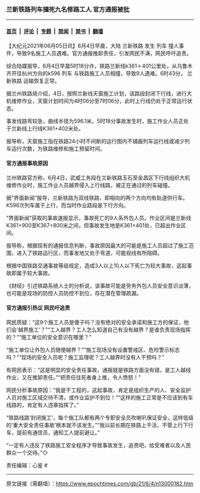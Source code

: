 ### 兰新铁路列车撞死九名修路工人 官方通报被批

---

#### [首页](../../../..?n13000182) &nbsp;|&nbsp; [评论](../../../../../epoch-comment?n13000182) &nbsp;|&nbsp; [专题](../../../../../epoch-special?n13000182) &nbsp;|&nbsp; [禁闻](../../../../../epoch-news?n13000182) &nbsp;|&nbsp; [禁书](../../../../../books?n13000182) &nbsp;|&nbsp; [翻墙](https://github.com/gfw-breaker/nogfw/blob/master/README.md?n13000182)


<div class="post_content" id="artbody" itemprop="articleBody">
 <!-- article content begin -->
 <p>
  【大纪元2021年06月05日讯】6月4日早晨，大陆
  <ok href="https://www.epochtimes.com/gb/tag/%E5%85%B0%E6%96%B0%E9%93%81%E8%B7%AF.html">
   兰新铁路
  </ok>
  发生
  <ok href="https://www.epochtimes.com/gb/tag/%E5%88%97%E8%BD%A6.html">
   列车
  </ok>
  撞人事件，导致9名施工人员遇难。官方通报推卸责任，引发网民不满，网民呼吁追责。
 </p>
 <p>
  综合陆媒报导，6月4日早晨5时18分许，铁路兰新线k361＋401公里处，从乌鲁木齐开往杭州方向的k596
  <ok href="https://www.epochtimes.com/gb/tag/%E5%88%97%E8%BD%A6.html">
   列车
  </ok>
  与铁路施工人员相撞，导致9人遇难。6时43分，
  <ok href="https://www.epochtimes.com/gb/tag/%E5%85%B0%E6%96%B0%E9%93%81%E8%B7%AF.html">
   兰新铁路
  </ok>
  运输恢复正常。
 </p>
 <p>
  据兰州铁路局介绍，4日，按照兰新线天窗施工计划，该路段封闭下行线，进行大机维修作业，天窗计划时间为4时06分至7时06分，此时上行线仍处于正常运行状态。
 </p>
 <p>
  事发线路弯较急，曲线半径为596.1米。5时18分事故发生时，施工作业人员正处于兰新线上行线K361+402米处。
 </p>
 <p>
  报导称，天窗施工指在铁路24小时不间断的运行图内不铺画列车运行线或减少列车运行次数，为铁路维修和施工预留时间。
 </p>
 <h4>
  官方通报事故原因
 </h4>
 <p>
  兰州铁路官方称，6月4日，武威工务段在兰新铁路玉石至金昌区下行线组织大机维修作业时，施工作业人员越界侵入上行线路，被正在通过的列车碰撞。
 </p>
 <p>
  据“界面新闻”报导，兰新铁路为双线铁路，即相向的两个方向均有轨道供行车。K596次列车属于上行，而当时作业路段是下行方向。
 </p>
 <p>
  “界面新闻”获取的事故速报显示，事故死亡的9人系外包人员。作业区间是兰新线K361+900至K367+800米之间，但事故发生地是K361+401处，已超出作业区间。
 </p>
 <p>
  报导称，根据现有的通报信息判断，事故原因最大的可能是施工人员超过了施工范围，进入了铁路运行区，而事发地又处于弯道，可能视线有所阻碍。
 </p>
 <p>
  根据中国铁路交通事故等级规定，造成3人以上10人以下死亡为较大事故，这起事故即属于较大事故。
 </p>
 <p>
  《财经》引述铁路系统人士的分析说，该事故可能是劳务外包人员安全意识淡薄，也可能是现场的防控人员防控不到位，存在潜在管理疏漏。
 </p>
 <h4>
  官方通报引热议 网民吁追责
 </h4>
 <p>
  网民质疑：“这9个施工人员是傻子吗？没有绝对的安全承诺和施工方的保证，他们会‘越界施工’？”“工人越界？工人怎么知道自己有没有越界？是谁负责现场指挥的？”“施工单位的安全意识在哪里？”
 </p>
 <p>
  “施工单位让外包人员随便越界？”“施工现场没有设置警戒区、危险警示标志吗？”“现场的安全人员呢？施工监理呢？工人越界时没有人干预吗？”
 </p>
 <p>
  有网民表示：“这是明显的安全责任事故，通报就是铁路方面没有错，是工人越线作业，又在推卸责任。”“把责任往死者身上推，令人愤怒！”
 </p>
 <p>
  网民分析事故原因：“我是干工程的，这起事故，肯定是组织生产的人、安全监护人员对施工区域交待不清，或作业监护不到位！”“这样的施工正常是不应该到有车线路的，肯定有人违章指挥了。”
 </p>
 <p>
  “铁路线路‘封闭施工’，每个施工队都有两个专职安全员吹喇叭保证安全，这样低级的‘重大安全责任事故’根本就不该发生。”“我以前长期在铁路上干活，不管上行下行车，提前有通信员，通知工人提前避让。”
 </p>
 <p>
  “一定有人违反了铁路施工安全程序才导致事故发生，追责吧，给受难者以及人民群众一个交待。”◇
 </p>
 <p>
  责任编辑：心鉴 #
 </p>
 <!-- article content end -->
 <div id="below_article_ad">
 </div>
</div>


---

原文链接（需翻墙）：https://www.epochtimes.com/gb/21/6/4/n13000182.htm